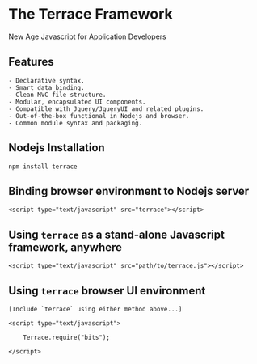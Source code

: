 # The Terrace Framework

New Age Javascript for Application Developers
 
## Features

```
- Declarative syntax.
- Smart data binding.
- Clean MVC file structure.
- Modular, encapsulated UI components.
- Compatible with Jquery/JqueryUI and related plugins.
- Out-of-the-box functional in Nodejs and browser.
- Common module syntax and packaging.
```

## Nodejs Installation

```
npm install terrace
```

## Binding browser environment to Nodejs server

```
<script type="text/javascript" src="terrace"></script>
```

## Using `terrace` as a stand-alone Javascript framework, anywhere

```
<script type="text/javascript" src="path/to/terrace.js"></script>
```

## Using `terrace` browser UI environment

```
[Include `terrace` using either method above...]

<script type="text/javascript">
    
    Terrace.require("bits");

</script>
```